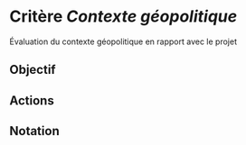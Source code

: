 # Critère *Contexte géopolitique*
Évaluation du contexte géopolitique en rapport avec le projet

## Objectif


## Actions


## Notation